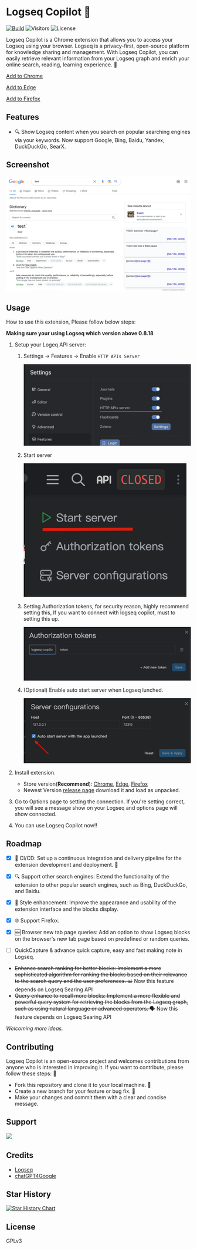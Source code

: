 # Logseq Copilot 🚀

[![Build](https://github.com/EINDEX/logseq-copilot/actions/workflows/build.yml/badge.svg)](https://github.com/EINDEX/logseq-copilot/actions/workflows/build.yml) ![Visitors](https://visitor-badge.glitch.me/badge?page_id=eindex.logseq-copliot&left_color=green&right_color=red) ![License](https://img.shields.io/github/license/eindex/logseq-copilot)

Logseq Copilot is a Chrome extension that allows you to access your Logseq using your browser. Logseq is a privacy-first, open-source platform for knowledge sharing and management. With Logseq Copilot, you can easily retrieve relevant information from your Logseq graph and enrich your online search, reading, learning experience. 🧠

[Add to Chrome](https://chrome.google.com/webstore/detail/logseq-copilot/hihgfcgbmnbomabfdbajlbpnacndeihl)

[Add to Edge](https://chrome.google.com/webstore/detail/logseq-copilot/ebigopegbohijaikegebaaboaomaifoi)

[Add to Firefox](https://addons.mozilla.org/en-US/firefox/addon/logseq-copilot/)

## Features

- 🔍 Show Logseq content when you search on popular searching engines via your keywords. Now support Google, Bing, Baidu, Yandex, DuckDuckGo, SearX.

## Screenshot

![](docs/screenshots/screenshot.png)
## Usage

How to use this extension, Please follow below steps:

**Making sure your using Logseq which version above 0.8.18**


1. Setup your Logeq API server:
   1. Settings -> Features -> Enable `HTTP APIs Server`

      ![Enable http APIs Server Feature](docs/screenshots/enable-http-apis-server.png)

   2. Start server

      ![Starting Logseq API Server](docs/screenshots/start-api-server.png)

   3. Setting Authorization tokens, for security reason, highly recommend setting this, If you want to connect with logseq copilot, must to setting this up.

      ![Setting up Authorization Token](docs/screenshots/setting-auth-token.png)

   4. (Optional) Enable auto start server when Logseq lunched.

      ![Enable Auto Start](docs/screenshots/enable-auto-start.png)

2. Install extension. 
   - Store version(**Recommend**): [Chrome](https://chrome.google.com/webstore/detail/logseq-copilot/hihgfcgbmnbomabfdbajlbpnacndeihl), [Edge](https://chrome.google.com/webstore/detail/logseq-copilot/ebigopegbohijaikegebaaboaomaifoi), [Firefox](https://addons.mozilla.org/en-US/firefox/addon/logseq-copilot/)
   - Newest Version [release page](https://github.com/EINDEX/logseq-copilot/releases) download it and load as unpacked.

3. Go to Options page to setting the connection.
   If you're setting correct, you will see a message show on your Logseq and options page will show connected.

4. You can use Logseq Copilot now!!

## Roadmap

- [x] 🚦 CI/CD: Set up a continuous integration and delivery pipeline for the extension development and deployment. 🚦

- [x] 🔍 Support other search engines: Extend the functionality of the extension to other popular search engines, such as Bing, DuckDuckGo, and Baidu. 
- [x] 💅 Style enhancement: Improve the appearance and usability of the extension interface and the blocks display.
- [x] 🌐 Support Firefox.
- [x] 🆕 Browser new tab page queries: Add an option to show Logseq blocks on the browser's new tab page based on predefined or random queries. 
- [ ] QuickCapture & advance quick capture, easy and fast making note in Logseq.

- ~~Enhance search ranking for better blocks: Implement a more sophisticated algorithm for ranking the blocks based on their relevance to the search query and the user preferences. 📊~~ Now this feature depends on Logseq Searing API
- ~~Query enhance to recall more blocks: Implement a more flexible and powerful query system for retrieving the blocks from the Logseq graph, such as using natural language or advanced operators. 🗣️~~ Now this feature depends on Logseq Searing API

_Welcoming more ideas._

## Contributing

Logseq Copilot is an open-source project and welcomes contributions from anyone who is interested in improving it. If you want to contribute, please follow these steps: 🙌

- Fork this repository and clone it to your local machine. 🍴
- Create a new branch for your feature or bug fix. 🌿
- Make your changes and commit them with a clear and concise message.

## Support

<a href="https://www.buymeacoffee.com/eindex"><img src="https://img.buymeacoffee.com/button-api/?text=Buy me a coffee&emoji=&slug=eindex&button_colour=40DCA5&font_colour=ffffff&font_family=Cookie&outline_colour=000000&coffee_colour=FFDD00" /></a>

## Credits

- [Logseq](https://logseq.com)
- [chatGPT4Google](https://github.com/wong2/chatgpt-google-extension)

## Star History

[![Star History Chart](https://api.star-history.com/svg?repos=eindex/logseq-copilot&type=Date)](https://star-history.com/#eindex/logseq-copilot&Date)

## License

GPLv3
